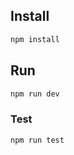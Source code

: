 ## Install

```bash
npm install
```

## Run

```bash
npm run dev
```

### Test

```bash
npm run test
```
